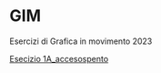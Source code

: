 # GIM
Esercizi di Grafica in movimento 2023


[Esecizio 1A_accesospento](es_1A/acceso_spento_2.html)
